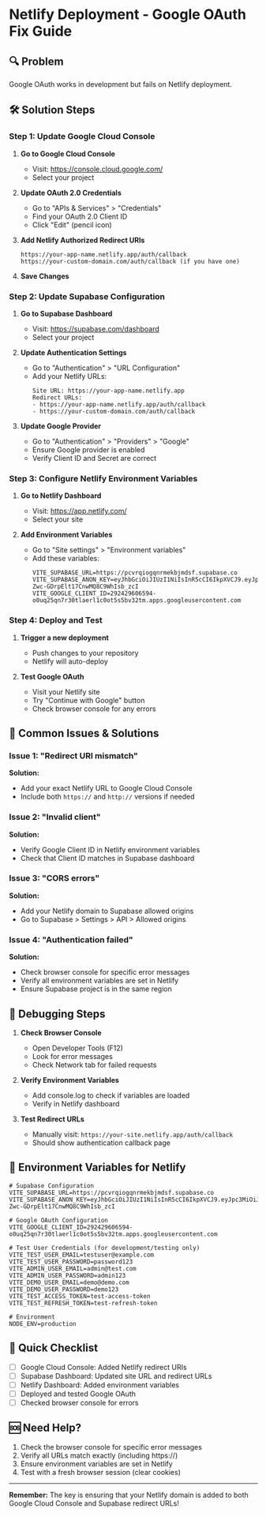 # Netlify Deployment - Google OAuth Fix Guide

## 🔍 **Problem**
Google OAuth works in development but fails on Netlify deployment.

## 🛠️ **Solution Steps**

### **Step 1: Update Google Cloud Console**

1. **Go to Google Cloud Console**
   - Visit: https://console.cloud.google.com/
   - Select your project

2. **Update OAuth 2.0 Credentials**
   - Go to "APIs & Services" > "Credentials"
   - Find your OAuth 2.0 Client ID
   - Click "Edit" (pencil icon)

3. **Add Netlify Authorized Redirect URIs**
   ```
   https://your-app-name.netlify.app/auth/callback
   https://your-custom-domain.com/auth/callback (if you have one)
   ```

4. **Save Changes**

### **Step 2: Update Supabase Configuration**

1. **Go to Supabase Dashboard**
   - Visit: https://supabase.com/dashboard
   - Select your project

2. **Update Authentication Settings**
   - Go to "Authentication" > "URL Configuration"
   - Add your Netlify URLs:
     ```
     Site URL: https://your-app-name.netlify.app
     Redirect URLs: 
     - https://your-app-name.netlify.app/auth/callback
     - https://your-custom-domain.com/auth/callback
     ```

3. **Update Google Provider**
   - Go to "Authentication" > "Providers" > "Google"
   - Ensure Google provider is enabled
   - Verify Client ID and Secret are correct

### **Step 3: Configure Netlify Environment Variables**

1. **Go to Netlify Dashboard**
   - Visit: https://app.netlify.com/
   - Select your site

2. **Add Environment Variables**
   - Go to "Site settings" > "Environment variables"
   - Add these variables:
     ```
     VITE_SUPABASE_URL=https://pcvrqiogqnrmekbjmdsf.supabase.co
     VITE_SUPABASE_ANON_KEY=eyJhbGciOiJIUzI1NiIsInR5cCI6IkpXVCJ9.eyJpc3MiOiJzdXBhYmFzZSIsInJlZiI6InBjdnJxaW9ncW5ybWVrYmptZHNmIiwicm9sZSI6ImFub24iLCJpYXQiOjE3NTM5NzY4NDgsImV4cCI6MjA2OTU1Mjg0OH0.d4TH8MsHEXsS-Zwc-GDrpElt17CnwMQ8C9WhIsb_zcI
     VITE_GOOGLE_CLIENT_ID=292429606594-o0uq25qn7r30tlaerl1c0ot5s5bv32tm.apps.googleusercontent.com
     ```

### **Step 4: Deploy and Test**

1. **Trigger a new deployment**
   - Push changes to your repository
   - Netlify will auto-deploy

2. **Test Google OAuth**
   - Visit your Netlify site
   - Try "Continue with Google" button
   - Check browser console for any errors

## 🚨 **Common Issues & Solutions**

### **Issue 1: "Redirect URI mismatch"**
**Solution:**
- Add your exact Netlify URL to Google Cloud Console
- Include both `https://` and `http://` versions if needed

### **Issue 2: "Invalid client"**
**Solution:**
- Verify Google Client ID in Netlify environment variables
- Check that Client ID matches in Supabase dashboard

### **Issue 3: "CORS errors"**
**Solution:**
- Add your Netlify domain to Supabase allowed origins
- Go to Supabase > Settings > API > Allowed origins

### **Issue 4: "Authentication failed"**
**Solution:**
- Check browser console for specific error messages
- Verify all environment variables are set in Netlify
- Ensure Supabase project is in the same region

## 🔧 **Debugging Steps**

1. **Check Browser Console**
   - Open Developer Tools (F12)
   - Look for error messages
   - Check Network tab for failed requests

2. **Verify Environment Variables**
   - Add console.log to check if variables are loaded
   - Verify in Netlify dashboard

3. **Test Redirect URLs**
   - Manually visit: `https://your-site.netlify.app/auth/callback`
   - Should show authentication callback page

## 📝 **Environment Variables for Netlify**

```env
# Supabase Configuration
VITE_SUPABASE_URL=https://pcvrqiogqnrmekbjmdsf.supabase.co
VITE_SUPABASE_ANON_KEY=eyJhbGciOiJIUzI1NiIsInR5cCI6IkpXVCJ9.eyJpc3MiOiJzdXBhYmFzZSIsInJlZiI6InBjdnJxaW9ncW5ybWVrYmptZHNmIiwicm9sZSI6ImFub24iLCJpYXQiOjE3NTM5NzY4NDgsImV4cCI6MjA2OTU1Mjg0OH0.d4TH8MsHEXsS-Zwc-GDrpElt17CnwMQ8C9WhIsb_zcI

# Google OAuth Configuration
VITE_GOOGLE_CLIENT_ID=292429606594-o0uq25qn7r30tlaerl1c0ot5s5bv32tm.apps.googleusercontent.com

# Test User Credentials (for development/testing only)
VITE_TEST_USER_EMAIL=testuser@example.com
VITE_TEST_USER_PASSWORD=password123
VITE_ADMIN_USER_EMAIL=admin@test.com
VITE_ADMIN_USER_PASSWORD=admin123
VITE_DEMO_USER_EMAIL=demo@demo.com
VITE_DEMO_USER_PASSWORD=demo123
VITE_TEST_ACCESS_TOKEN=test-access-token
VITE_TEST_REFRESH_TOKEN=test-refresh-token

# Environment
NODE_ENV=production
```

## 🎯 **Quick Checklist**

- [ ] Google Cloud Console: Added Netlify redirect URIs
- [ ] Supabase Dashboard: Updated site URL and redirect URLs
- [ ] Netlify Dashboard: Added environment variables
- [ ] Deployed and tested Google OAuth
- [ ] Checked browser console for errors

## 🆘 **Need Help?**

1. Check the browser console for specific error messages
2. Verify all URLs match exactly (including https://)
3. Ensure environment variables are set in Netlify
4. Test with a fresh browser session (clear cookies)

---

**Remember:** The key is ensuring that your Netlify domain is added to both Google Cloud Console and Supabase redirect URLs! 